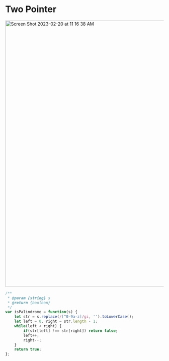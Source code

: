 # Two Pointer
<img width="846" alt="Screen Shot 2023-02-20 at 11 16 38 AM" src="https://user-images.githubusercontent.com/37787994/220168069-786096f7-805b-485c-b1ef-25daf164142d.png">


```js
/**
 * @param {string} s
 * @return {boolean}
 */
var isPalindrome = function(s) {
    let str = s.replace(/[^0-9a-z]/gi, '').toLowerCase();
    let left = 0, right = str.length - 1;
    while(left < right) {
        if(str[left] !== str[right]) return false;
        left++;
        right--;
    }
    return true;
};
```
